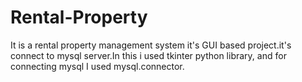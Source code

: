 # Rental-Property
It is a rental property management system it's GUI based project.it's connect to mysql server.In this i used tkinter python library, and for connecting mysql I used mysql.connector.
